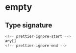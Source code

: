 # empty

## Type signature

```typescript
<!-- prettier-ignore-start -->
any[]
<!-- prettier-ignore-end -->
```
